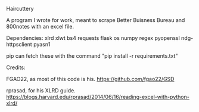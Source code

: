 Haircuttery

A program I wrote for work, meant to scrape Better Buisness Bureau and 800notes with an excel file.

Dependencies:
xlrd
xlwt
bs4
requests
flask
os
numpy
regex
pyopenssl
ndg-httpsclient
pyasn1

pip can fetch these with the command "pip install -r requirements.txt"

Credits:

FGAO22, as most of this code is his.
https://github.com/fgao22/GSD

rprasad, for his XLRD guide.
https://blogs.harvard.edu/rprasad/2014/06/16/reading-excel-with-python-xlrd/


